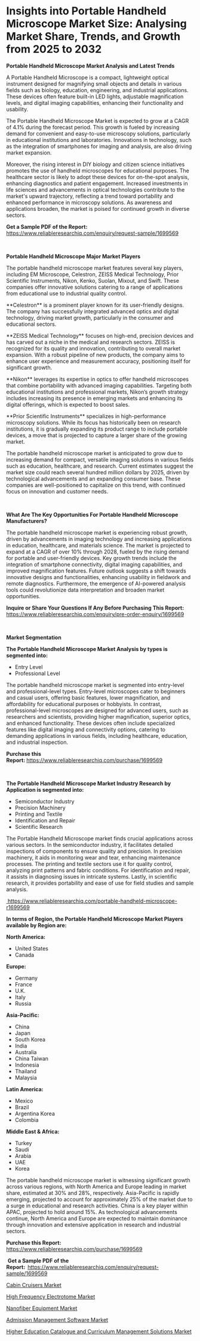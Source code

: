 <p><h1>Insights into Portable Handheld Microscope Market Size: Analysing Market Share, Trends, and Growth from 2025 to 2032</h1></p><p><strong>Portable Handheld Microscope Market Analysis and Latest Trends</strong></p>
<p><p>A Portable Handheld Microscope is a compact, lightweight optical instrument designed for magnifying small objects and details in various fields such as biology, education, engineering, and industrial applications. These devices often feature built-in LED lights, adjustable magnification levels, and digital imaging capabilities, enhancing their functionality and usability. </p><p>The Portable Handheld Microscope Market is expected to grow at a CAGR of 4.1% during the forecast period. This growth is fueled by increasing demand for convenient and easy-to-use microscopy solutions, particularly in educational institutions and laboratories. Innovations in technology, such as the integration of smartphones for imaging and analysis, are also driving market expansion. </p><p>Moreover, the rising interest in DIY biology and citizen science initiatives promotes the use of handheld microscopes for educational purposes. The healthcare sector is likely to adopt these devices for on-the-spot analysis, enhancing diagnostics and patient engagement. Increased investments in life sciences and advancements in optical technologies contribute to the market's upward trajectory, reflecting a trend toward portability and enhanced performance in microscopy solutions. As awareness and applications broaden, the market is poised for continued growth in diverse sectors.</p></p>
<p><strong>Get a Sample PDF of the Report:&nbsp;</strong> <a href="https://www.reliableresearchiq.com/enquiry/request-sample/1699569?utm_campaign=1088&utm_medium=2&utm_source=Github&utm_content=ia&utm_term=27032025&utm_id=portable-handheld-microscope">https://www.reliableresearchiq.com/enquiry/request-sample/1699569</a></p>
<p>&nbsp;</p>
<p><strong>Portable Handheld Microscope Major Market Players</strong></p>
<p><p>The portable handheld microscope market features several key players, including EM Microscope, Celestron, ZEISS Medical Technology, Prior Scientific Instruments, Nikon, Kenko, Suolan, Mixout, and Swift. These companies offer innovative solutions catering to a range of applications from educational use to industrial quality control.</p><p>**Celestron** is a prominent player known for its user-friendly designs. The company has successfully integrated advanced optics and digital technology, driving market growth, particularly in the consumer and educational sectors.</p><p>**ZEISS Medical Technology** focuses on high-end, precision devices and has carved out a niche in the medical and research sectors. ZEISS is recognized for its quality and innovation, contributing to overall market expansion. With a robust pipeline of new products, the company aims to enhance user experience and measurement accuracy, positioning itself for significant growth.</p><p>**Nikon** leverages its expertise in optics to offer handheld microscopes that combine portability with advanced imaging capabilities. Targeting both educational institutions and professional markets, Nikon’s growth strategy includes increasing its presence in emerging markets and enhancing its digital offerings, which is expected to boost sales.</p><p>**Prior Scientific Instruments** specializes in high-performance microscopy solutions. While its focus has historically been on research institutions, it is gradually expanding its product range to include portable devices, a move that is projected to capture a larger share of the growing market.</p><p>The portable handheld microscope market is anticipated to grow due to increasing demand for compact, versatile imaging solutions in various fields such as education, healthcare, and research. Current estimates suggest the market size could reach several hundred million dollars by 2025, driven by technological advancements and an expanding consumer base. These companies are well-positioned to capitalize on this trend, with continued focus on innovation and customer needs.</p></p>
<p>&nbsp;</p>
<p><strong>What Are The Key Opportunities For Portable Handheld Microscope Manufacturers?</strong></p>
<p><p>The portable handheld microscope market is experiencing robust growth, driven by advancements in imaging technology and increasing applications in education, healthcare, and materials science. The market is projected to expand at a CAGR of over 10% through 2028, fueled by the rising demand for portable and user-friendly devices. Key growth trends include the integration of smartphone connectivity, digital imaging capabilities, and improved magnification features. Future outlook suggests a shift towards innovative designs and functionalities, enhancing usability in fieldwork and remote diagnostics. Furthermore, the emergence of AI-powered analysis tools could revolutionize data interpretation and broaden market opportunities.</p></p>
<p><strong>Inquire or Share Your Questions If Any Before Purchasing This Report:</strong> <a href="https://www.reliableresearchiq.com/enquiry/pre-order-enquiry/1699569?utm_campaign=1088&utm_medium=2&utm_source=Github&utm_content=ia&utm_term=27032025&utm_id=portable-handheld-microscope">https://www.reliableresearchiq.com/enquiry/pre-order-enquiry/1699569</a></p>
<p>&nbsp;</p>
<p><strong>Market Segmentation</strong></p>
<p><strong>The Portable Handheld Microscope Market Analysis by types is segmented into:</strong></p>
<p><ul><li>Entry Level</li><li>Professional Level</li></ul></p>
<p><p>The portable handheld microscope market is segmented into entry-level and professional-level types. Entry-level microscopes cater to beginners and casual users, offering basic features, lower magnification, and affordability for educational purposes or hobbyists. In contrast, professional-level microscopes are designed for advanced users, such as researchers and scientists, providing higher magnification, superior optics, and enhanced functionality. These devices often include specialized features like digital imaging and connectivity options, catering to demanding applications in various fields, including healthcare, education, and industrial inspection.</p></p>
<p><strong>Purchase this Report:&nbsp;</strong><a href="https://www.reliableresearchiq.com/purchase/1699569?utm_campaign=1088&utm_medium=2&utm_source=Github&utm_content=ia&utm_term=27032025&utm_id=portable-handheld-microscope">https://www.reliableresearchiq.com/purchase/1699569</a></p>
<p>&nbsp;</p>
<p><strong>The Portable Handheld Microscope Market Industry Research by Application is segmented into:</strong></p>
<p><ul><li>Semiconductor Industry</li><li>Precision Machinery</li><li>Printing and Textile</li><li>Identification and Repair</li><li>Scientific Research</li></ul></p>
<p><p>The Portable Handheld Microscope market finds crucial applications across various sectors. In the semiconductor industry, it facilitates detailed inspections of components to ensure quality and precision. In precision machinery, it aids in monitoring wear and tear, enhancing maintenance processes. The printing and textile sectors use it for quality control, analyzing print patterns and fabric conditions. For identification and repair, it assists in diagnosing issues in intricate systems. Lastly, in scientific research, it provides portability and ease of use for field studies and sample analysis.</p></p>
<p><a href="https://www.reliableresearchiq.com/portable-handheld-microscope-r1699569?utm_campaign=1088&utm_medium=2&utm_source=Github&utm_content=ia&utm_term=27032025&utm_id=portable-handheld-microscope">&nbsp;https://www.reliableresearchiq.com/portable-handheld-microscope-r1699569</a></p>
<p><strong>In terms of Region, the Portable Handheld Microscope Market Players available by Region are:</strong></p>
<p>
    <p> <strong> North America: </strong>
        <ul>
            <li>United States</li>
            <li>Canada</li>
        </ul>
        </p> 
    <p> <strong> Europe: </strong>
        <ul>
            <li>Germany</li>
            <li>France</li>
            <li>U.K.</li>
            <li>Italy</li>
            <li>Russia</li>
        </ul>
        </p> 
    <p> <strong> Asia-Pacific: </strong>
        <ul>
            <li>China</li>
            <li>Japan</li>
            <li>South Korea</li>
            <li>India</li>
            <li>Australia</li>
            <li>China Taiwan</li>
            <li>Indonesia</li>
            <li>Thailand</li>
            <li>Malaysia</li>
        </ul>
        </p> 
    <p> <strong> Latin America: </strong>
        <ul>
            <li>Mexico</li>
            <li>Brazil</li>
            <li>Argentina Korea</li>
            <li>Colombia</li>
        </ul>
        </p> 
    <p> <strong> Middle East & Africa: </strong>
        <ul>
            <li>Turkey</li>
            <li>Saudi</li>
            <li>Arabia</li>
            <li>UAE</li>
            <li>Korea</li>
        </ul>
    </p>
    </p>
<p><p>The portable handheld microscope market is witnessing significant growth across various regions, with North America and Europe leading in market share, estimated at 30% and 28%, respectively. Asia-Pacific is rapidly emerging, projected to account for approximately 25% of the market due to a surge in educational and research activities. China is a key player within APAC, projected to hold around 15%. As technological advancements continue, North America and Europe are expected to maintain dominance through innovation and extensive application in research and industrial sectors.</p></p>
<p><strong>Purchase this Report: </strong><a href="https://www.reliableresearchiq.com/purchase/1699569?utm_campaign=1088&utm_medium=2&utm_source=Github&utm_content=ia&utm_term=27032025&utm_id=portable-handheld-microscope">https://www.reliableresearchiq.com/purchase/1699569</a></p>
<p>&nbsp;<strong>Get a Sample PDF of the Report:&nbsp;&nbsp;</strong><a href="https://www.reliableresearchiq.com/enquiry/request-sample/1699569?utm_campaign=1088&utm_medium=2&utm_source=Github&utm_content=ia&utm_term=27032025&utm_id=portable-handheld-microscope">https://www.reliableresearchiq.com/enquiry/request-sample/1699569</a></p>
<p><strong></strong></p>
<p><p><a href="https://github.com/debowflaggqw/Market-Research-Report-List-1/blob/main/cabin-cruisers-market.md?utm_campaign=1088&utm_medium=2&utm_source=Github&utm_content=ia&utm_term=27032025&utm_id=portable-handheld-microscope">Cabin Cruisers Market</a></p><p><a href="https://github.com/eymermanda0p/Market-Research-Report-List-1/blob/main/high-frequency-electrotome-market.md?utm_campaign=1088&utm_medium=2&utm_source=Github&utm_content=ia&utm_term=27032025&utm_id=portable-handheld-microscope">High Frequency Electrotome Market</a></p><p><a href="https://github.com/nagateyisu29/Market-Research-Report-List-1/blob/main/nanofiber-equipment-market.md?utm_campaign=1088&utm_medium=2&utm_source=Github&utm_content=ia&utm_term=27032025&utm_id=portable-handheld-microscope">Nanofiber Equipment Market</a></p><p><a href="https://github.com/guzasbahsas/Market-Research-Report-List-1/blob/main/admission-management-software-market.md?utm_campaign=1088&utm_medium=2&utm_source=Github&utm_content=ia&utm_term=27032025&utm_id=portable-handheld-microscope">Admission Management Software Market</a></p><p><a href="https://github.com/weisonmanych/Market-Research-Report-List-1/blob/main/higher-education-catalogue-and-curriculum-management-solutions-market.md?utm_campaign=1088&utm_medium=2&utm_source=Github&utm_content=ia&utm_term=27032025&utm_id=portable-handheld-microscope">Higher Education Catalogue and Curriculum Management Solutions Market</a></p></p>